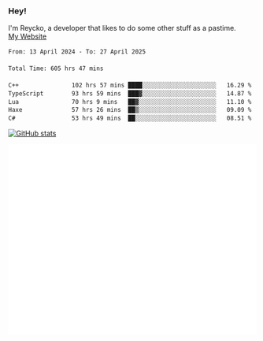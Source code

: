 ### Hey!
I'm Reycko, a developer that likes to do some other stuff as a pastime.  
[My Website](https://reycko.root.sx)

<!--START_SECTION:wakasection-->

```txt
From: 13 April 2024 - To: 27 April 2025

Total Time: 605 hrs 47 mins

C++               102 hrs 57 mins ████░░░░░░░░░░░░░░░░░░░░░   16.29 %
TypeScript        93 hrs 59 mins  ███▓░░░░░░░░░░░░░░░░░░░░░   14.87 %
Lua               70 hrs 9 mins   ██▓░░░░░░░░░░░░░░░░░░░░░░   11.10 %
Haxe              57 hrs 26 mins  ██▒░░░░░░░░░░░░░░░░░░░░░░   09.09 %
C#                53 hrs 49 mins  ██░░░░░░░░░░░░░░░░░░░░░░░   08.51 %
```

<!--END_SECTION:wakasection-->

[![GitHub stats](https://github-readme-stats.vercel.app/api?username=Reycko&show_icons=true&theme=dark&hide_title=true&count_private=true)](https://github.com/anuraghazra/github-readme-stats)

![Metrics](/github-metrics.svg)
